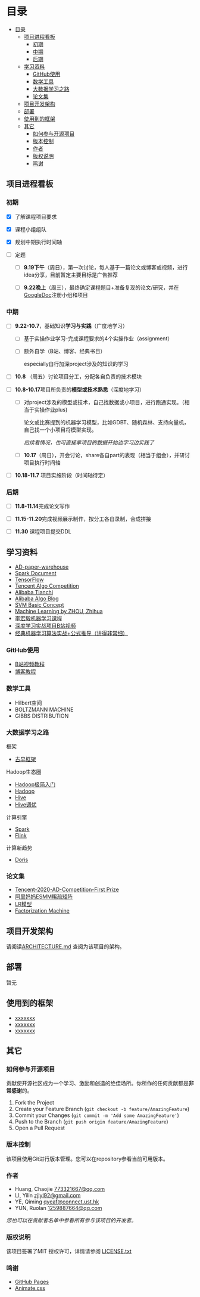 # 目录

- [目录](#目录)
  - [项目进程看板](#项目进程看板)
    - [初期](#初期)
    - [中期](#中期)
    - [后期](#后期)
  - [学习资料](#学习资料)
    - [GitHub使用](#github使用)
    - [数学工具](#数学工具)
    - [大数据学习之路](#大数据学习之路)
    - [论文集](#论文集)
  - [项目开发架构](#项目开发架构)
  - [部署](#部署)
  - [使用到的框架](#使用到的框架)
  - [其它](#其它)
    - [如何参与开源项目](#如何参与开源项目)
    - [版本控制](#版本控制)
    - [作者](#作者)
    - [版权说明](#版权说明)
    - [鸣谢](#鸣谢)
## 项目进程看板
### 初期

- [x] 了解课程项目要求

- [x] 课程小组组队

- [x] 规划中期执行时间轴

- [ ] 定题

  - [ ] **9.19下午**（周日），第一次讨论，每人基于一篇论文或博客或视频，进行idea分享，目前暂定主要目标是广告推荐

  - [ ] **9.22晚上**（周三），最终确定课程题目+准备复现的论文/研究，并在[GoogleDoc](https://docs.google.com/document/d/10n8mNbCEkRBOZWMBiFaZwCZn7ZSEh-I5nLOVG693WE8/edit)注册小组和项目

### 中期

- [ ] **9.22-10.7**，基础知识**学习与实践**（广度地学习）

  - [ ] 基于实操作业学习-完成课程要求的4个实操作业（assignment）

  - [ ] 额外自学（B站、博客、经典书目）

    especially自行加深project涉及的知识的学习

- [ ] **10.8** （周五）讨论项目分工，分配各自负责的技术模块

- [ ] **10.8-10.17**项目所负责的**模型或技术熟悉**（深度地学习）

  - [ ] 对project涉及的模型或技术，自己找数据或小项目，进行跑通实现。（相当于实操作业plus)

    论文或比赛提到的机器学习模型，比如GDBT、随机森林、支持向量机，自己找一个小项目将模型实现。

    *后续看情况，也可直接拿项目的数据开始边学习边实践了*

  - [ ] **10.17**（周日），开会讨论，share各自part的表现（相当于组会），并研讨项目执行时间轴

- [ ] **10.18-11.7** 项目实施阶段（时间轴待定）

### 后期

- [ ] **11.8-11.14**完成论文写作

- [ ] **11.15-11.20**完成视频展示制作，按分工各自录制，合成拼接

- [ ] **11.30** 课程项目提交DDL


## 学习资料
- [AD-paper-warehouse](https://github.com/wzhe06/Ad-papers)
- [Spark Document](https://spark.apache.org/docs/latest/)
- [TensorFlow](https://www.tensorflow.org/api_docs)
- [Tencent Algo Competition](https://algo.qq.com/archive.html)
- [Alibaba Tianchi](https://tianchi.aliyun.com/dataset)
- [Alibaba Algo Blog](https://www.zuozuovera.com/)
- [SVM Basic Concept](https://zhuanlan.zhihu.com/p/61123737)
- [Machine Learning by ZHOU, Zhihua](https://github.com/Mikoto10032/DeepLearning/blob/master/books/%E6%9C%BA%E5%99%A8%E5%AD%A6%E4%B9%A0%E5%91%A8%E5%BF%97%E5%8D%8E.pdf)
- [李宏毅机器学习课程](https://www.bilibili.com/video/BV1Wv411h7kN?from=search&seid=6754756197913029782&spm_id_from=333.337.0.0)
- [深度学习实战项目B站视频](https://www.bilibili.com/video/BV1ut4y1S7gP)
- [经典机器学习算法实战+公式推导（讲得非常细）](https://www.bilibili.com/video/BV1SQ4y167Bx?p=125)

### GitHub使用
- [B站视频教程](https://www.bilibili.com/video/BV1e541137Tc?share_source=copy_web)
- [博客教程](https://blog.csdn.net/qq_36667170/article/details/79085301)
### 数学工具
- Hilbert空间
- BOLTZMANN MACHINE
- GIBBS DISTRIBUTION
### 大数据学习之路

框架
- [古早框架](https://www.zuozuovera.com/archives/609/)

Hadoop生态圈
- [Hadoop极简入门](https://github.com/wangzhiwubigdata/God-Of-BigData/tree/master/Hadoop)
- [Hadoop](https://github.com/wzdnzd/bigdata-notes/tree/master/docs/%E5%A4%A7%E6%95%B0%E6%8D%AE%E6%8A%80%E6%9C%AF%E6%96%87%E6%A1%A3/01.Hadoop)
- [Hive](https://github.com/wzdnzd/bigdata-notes/tree/master/docs/%E5%A4%A7%E6%95%B0%E6%8D%AE%E6%8A%80%E6%9C%AF%E6%96%87%E6%A1%A3/03.Hive)
- [Hive调优](https://mp.weixin.qq.com/s/Eh3QQ35ticIdjqFefCTi0A)

计算引擎
- [Spark](https://github.com/wzdnzd/bigdata-notes/tree/master/docs/%E5%A4%A7%E6%95%B0%E6%8D%AE%E6%8A%80%E6%9C%AF%E6%96%87%E6%A1%A3/11.Spark)
- [Flink](https://github.com/wzdnzd/bigdata-notes/tree/master/docs/%E5%A4%A7%E6%95%B0%E6%8D%AE%E6%8A%80%E6%9C%AF%E6%96%87%E6%A1%A3/13.Flink)

计算新趋势
- [Doris](https://doris.apache.org/master/zh-CN/)

### 论文集
- [Tencent-2020-AD-Competition-First Prize](https://github.com/guoday/Tencent2020_Rank1st)
- [阿里妈妈ESMM稀疏矩阵](https://arxiv.org/abs/1804.07931)
- [LR模型](https://people.csail.mit.edu/romer/papers/TISTRespPredAds.pdf)
- [Factorization Machine](https://www.csie.ntu.edu.tw/~b97053/paper/Rendle2010FM.pdf)



## 项目开发架构 

请阅读[ARCHITECTURE.md](https://github.com/colonel8377/hkust_machine_learning/blob/master/ARCHITECTURE.md) 查阅为该项目的架构。

## 部署

暂无

## 使用到的框架

- [xxxxxxx](https://getbootstrap.com)
- [xxxxxxx](https://jquery.com)
- [xxxxxxx](https://laravel.com)


## 其它
### 如何参与开源项目

贡献使开源社区成为一个学习、激励和创造的绝佳场所。你所作的任何贡献都是**非常感谢**的。


1. Fork the Project
2. Create your Feature Branch (`git checkout -b feature/AmazingFeature`)
3. Commit your Changes (`git commit -m 'Add some AmazingFeature'`)
4. Push to the Branch (`git push origin feature/AmazingFeature`)
5. Open a Pull Request



### 版本控制

该项目使用Git进行版本管理。您可以在repository参看当前可用版本。

### 作者

- Huang, Chaojie 773321667@qq.com
- LI, Yilin zjlyl92@gmail.com
- YE, Qiming qyeaf@connect.ust.hk
- YUN, Ruolan 1259887664@qq.com


 *您也可以在贡献者名单中参看所有参与该项目的开发者。*

### 版权说明

该项目签署了MIT 授权许可，详情请参阅 [LICENSE.txt](https://github.com/colonel8377/hkust_machine_learning/blob/main/LICENSE)

### 鸣谢

- [GitHub Pages](https://pages.github.com)
- [Animate.css](https://daneden.github.io/animate.css)

<!-- links -->
[your-project-path]:colonel8377/hkust_machine_learning



